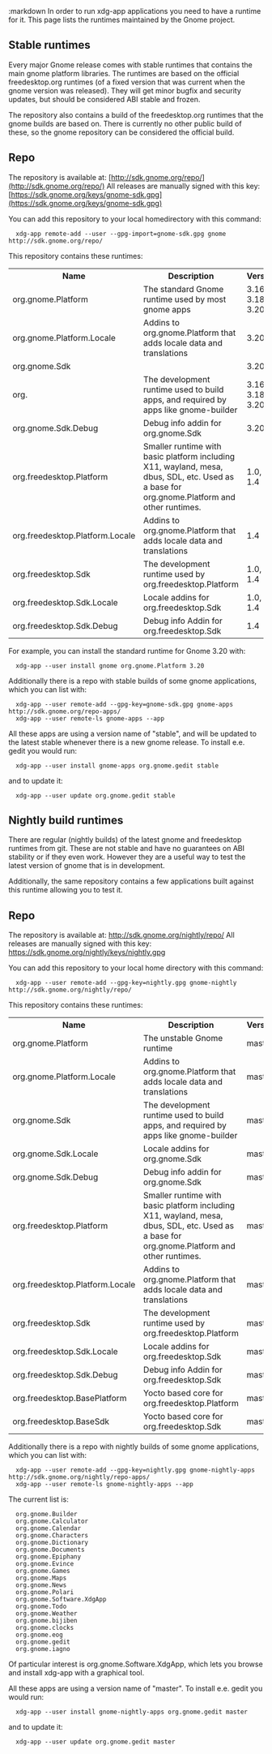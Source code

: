 <section class=""><div class="container"><div class="row"><div class="col-lg-10 col-lg-offset-1">
:markdown
  In order to run xdg-app applications you need to have a runtime for it. This page lists the runtimes maintained by the Gnome project.

  Stable runtimes
  ===============

  Every major Gnome release comes with stable runtimes that contains the main gnome platform libraries. The runtimes are based on the official freedesktop.org runtimes (of a fixed version that was current when the gnome version was released). They will get minor bugfix and security updates, but should be considered ABI stable and frozen.

  The repository also contains a build of the freedesktop.org runtimes that the gnome builds are based on. There is currently no other public build of these, so the gnome repository can be considered the official build.

  Repo
  ----

  The repository is available at: [http://sdk.gnome.org/repo/](http://sdk.gnome.org/repo/) All releases are manually signed with this key: [https://sdk.gnome.org/keys/gnome-sdk.gpg](https://sdk.gnome.org/keys/gnome-sdk.gpg)

  You can add this repository to your local homedirectory with this command:

      xdg-app remote-add --user --gpg-import=gnome-sdk.gpg gnome http://sdk.gnome.org/repo/

  This repository contains these runtimes:

  <table class="full"><!-- fixme make into markdown tables -->
    <tr>
      <th>Name</th><th>Description</th><th class="nowrap">Versions</th>
    </tr>
    <tr>
      <td>org.gnome.Platform</td>
      <td>The standard Gnome runtime used by most gnome apps</td>
      <td>3.16, 3.18, 3.20</td>
    </tr>
    <tr>
      <td>org.gnome.Platform.Locale</td>
      <td>Addins to org.gnome.Platform that adds locale data and translations</td>
      <td>3.20</td>
    </tr>
    <tr>
      <td>org.gnome.Sdk</td>
      <td></td>
      <td>3.20</td>
    </tr>
    <tr>
      <td>org.</td>
      <td>The development runtime used to build apps, and required by apps like gnome-builder</td>
      <td>3.16, 3.18, 3.20</td>
    </tr>
    <tr>
      <td>org.gnome.Sdk.Debug</td>
      <td>Debug info addin for org.gnome.Sdk</td>
      <td>3.20</td>
    </tr>
    <tr>
      <td>org.freedesktop.Platform</td>
      <td>Smaller runtime with basic platform including X11, wayland, mesa, dbus, SDL, etc. Used as a base for org.gnome.Platform and other runtimes.</td>
      <td>1.0, 1.2, 1.4</td>
    </tr>
    <tr>
      <td>org.freedesktop.Platform.Locale</td>
      <td>Addins to org.gnome.Platform that adds locale data and translations</td>
      <td>1.4</td>
    </tr>
    <tr>
      <td>org.freedesktop.Sdk</td>
      <td>The development runtime used by org.freedesktop.Platform</td>
      <td>1.0, 1.2, 1.4</td>
    </tr>
    <tr>
      <td>org.freedesktop.Sdk.Locale</td>
      <td>Locale addins for org.freedesktop.Sdk</td>
      <td>1.0, 1.2, 1.4</td>
    </tr>
    <tr>
      <td>org.freedesktop.Sdk.Debug</td>
      <td>Debug info Addin for org.freedesktop.Sdk</td>
      <td>1.4</td>
    </tr>
  </table>

  For example, you can install the standard runtime for Gnome 3.20 with:

      xdg-app --user install gnome org.gnome.Platform 3.20

  Additionally there is a repo with stable builds of some gnome applications, which you can list with:

      xdg-app --user remote-add --gpg-key=gnome-sdk.gpg gnome-apps http://sdk.gnome.org/repo-apps/
      xdg-app --user remote-ls gnome-apps --app

  All these apps are using a version name of "stable", and will be updated to the latest stable whenever there is a new gnome release. To install e.e. gedit you would run:

      xdg-app --user install gnome-apps org.gnome.gedit stable

  and to update it:

      xdg-app --user update org.gnome.gedit stable

  Nightly build runtimes
  ======================

  There are regular (nightly builds) of the latest gnome and freedesktop runtimes from git. These are not stable and have no guarantees on ABI stability or if they even work. However they are a useful way to test the latest version of gnome that is in development.

  Additionally, the same repository contains a few applications built against this runtime allowing you to test it.

  Repo
  ----

  The repository is available at: http://sdk.gnome.org/nightly/repo/ All releases are manually signed with this key: https://sdk.gnome.org/nightly/keys/nightly.gpg

  You can add this repository to your local home directory with this command:

      xdg-app --user remote-add --gpg-key=nightly.gpg gnome-nightly http://sdk.gnome.org/nightly/repo/

  This repository contains these runtimes:

  <table class="full"><!-- fixme make into markdown tables -->
    <tr>
      <th>Name</th><th>Description</th><th class="nowrap">Versions</th>
    </tr>
    <tr>
      <td>org.gnome.Platform</td>
      <td> The unstable Gnome runtime</td>
      <td>master</td>
    </tr>
    <tr>
      <td>org.gnome.Platform.Locale</td>
      <td>Addins to org.gnome.Platform that adds locale data and translations</td>
      <td>master</td>
    </tr>
    <tr>
      <td>org.gnome.Sdk</td>
      <td>The development runtime used to build apps, and required by apps like gnome-builder </td>
      <td>master</td>
    </tr>
    <tr>
      <td>org.gnome.Sdk.Locale</td>
      <td>Locale addins for org.gnome.Sdk</td>
      <td>master</td>
    </tr>
    <tr>
      <td>org.gnome.Sdk.Debug</td>
      <td>Debug info addin for org.gnome.Sdk</td>
      <td>master</td>
    </tr>
    <tr>
      <td>org.freedesktop.Platform</td>
      <td>Smaller runtime with basic platform including X11, wayland, mesa, dbus, SDL, etc. Used as a base for org.gnome.Platform and other runtimes.</td>
      <td>master</td>
    </tr>
    <tr>
      <td>org.freedesktop.Platform.Locale</td>
      <td>Addins to org.gnome.Platform that adds locale data and translations</td>
      <td>master</td>
    </tr>
    <tr>
      <td>org.freedesktop.Sdk</td>
      <td>The development runtime used by org.freedesktop.Platform</td>
      <td>master</td>
    </tr>
    <tr>
      <td>org.freedesktop.Sdk.Locale</td>
      <td>Locale addins for org.freedesktop.Sdk</td>
      <td>master</td>
    </tr>
    <tr>
      <td>org.freedesktop.Sdk.Debug</td>
      <td>Debug info Addin for org.freedesktop.Sdk</td>
      <td>master</td>
    </tr>
    <tr>
      <td>org.freedesktop.BasePlatform</td>
      <td>Yocto based core for org.freedesktop.Platform</td>
      <td>master</td>
    </tr>
    <tr>
      <td>org.freedesktop.BaseSdk</td>
      <td>Yocto based core for org.freedesktop.Sdk</td>
      <td>master</td>
    </tr>
  </table>
  
  Additionally there is a repo with nightly builds of some gnome applications, which you can list with:

      xdg-app --user remote-add --gpg-key=nightly.gpg gnome-nightly-apps http://sdk.gnome.org/nightly/repo-apps/
      xdg-app --user remote-ls gnome-nightly-apps --app

  The current list is:

      org.gnome.Builder
      org.gnome.Calculator
      org.gnome.Calendar
      org.gnome.Characters
      org.gnome.Dictionary
      org.gnome.Documents
      org.gnome.Epiphany
      org.gnome.Evince
      org.gnome.Games
      org.gnome.Maps
      org.gnome.News
      org.gnome.Polari
      org.gnome.Software.XdgApp
      org.gnome.Todo
      org.gnome.Weather
      org.gnome.bijiben
      org.gnome.clocks
      org.gnome.eog
      org.gnome.gedit
      org.gnome.iagno

  Of particular interest is org.gnome.Software.XdgApp, which lets you browse and install xdg-app with a graphical tool.

  All these apps are using a version name of "master". To install e.e. gedit you would run:

      xdg-app --user install gnome-nightly-apps org.gnome.gedit master

  and to update it:

      xdg-app --user update org.gnome.gedit master

</div></div></div></section>
